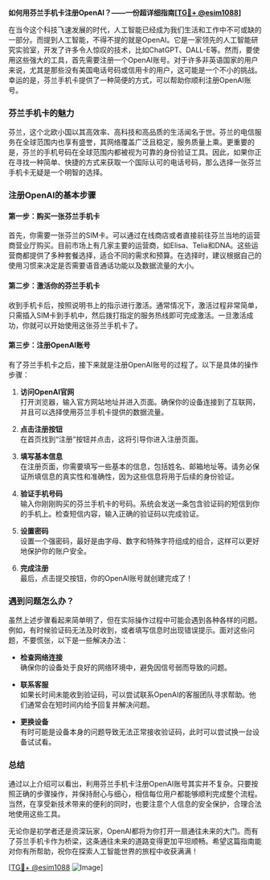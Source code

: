 **如何用芬兰手机卡注册OpenAI？——一份超详细指南[[TG💪+ @esim1088](https://t.me/s/esim1088)]**

在当今这个科技飞速发展的时代，人工智能已经成为我们生活和工作中不可或缺的一部分。而提到人工智能，不得不提的就是OpenAI。它是一家领先的人工智能研究实验室，开发了许多令人惊叹的技术，比如ChatGPT、DALL-E等。然而，要使用这些强大的工具，首先需要注册一个OpenAI账号。对于许多非英语国家的用户来说，尤其是那些没有美国电话号码或信用卡的用户，这可能是一个不小的挑战。幸运的是，芬兰手机卡提供了一种简便的方式，可以帮助你顺利注册OpenAI账号。

### 芬兰手机卡的魅力

芬兰，这个北欧小国以其高效率、高科技和高品质的生活闻名于世。芬兰的电信服务在全球范围内也享有盛誉，其网络覆盖广泛且稳定，服务质量上乘。更重要的是，芬兰的手机号码在全球范围内都被视为可靠的身份验证工具。因此，如果你正在寻找一种简单、快捷的方式来获取一个国际认可的电话号码，那么选择一张芬兰手机卡无疑是一个明智的选择。

### 注册OpenAI的基本步骤

#### 第一步：购买一张芬兰手机卡

首先，你需要一张芬兰的SIM卡。可以通过在线商店或者直接前往芬兰当地的运营商营业厅购买。目前市场上有几家主要的运营商，如Elisa、Telia和DNA。这些运营商都提供了多种套餐选择，适合不同的需求和预算。在选择时，建议根据自己的使用习惯来决定是否需要语音通话功能以及数据流量的大小。

#### 第二步：激活你的芬兰手机卡

收到手机卡后，按照说明书上的指示进行激活。通常情况下，激活过程非常简单，只需插入SIM卡到手机中，然后拨打指定的服务热线即可完成激活。一旦激活成功，你就可以开始使用这张芬兰手机卡了。

#### 第三步：注册OpenAI账号

有了芬兰手机卡之后，接下来就是注册OpenAI账号的过程了。以下是具体的操作步骤：

1. **访问OpenAI官网**  
   打开浏览器，输入官方网站地址并进入页面。确保你的设备连接到了互联网，并且可以选择使用芬兰手机卡提供的数据流量。

2. **点击注册按钮**  
   在首页找到“注册”按钮并点击，这将引导你进入注册页面。

3. **填写基本信息**  
   在注册页面，你需要填写一些基本的信息，包括姓名、邮箱地址等。请务必保证所填信息的真实性和准确性，因为这些信息将用于后续的身份验证。

4. **验证手机号码**  
   输入你刚刚购买的芬兰手机卡的号码。系统会发送一条包含验证码的短信到你的手机上。检查短信内容，输入正确的验证码以完成验证。

5. **设置密码**  
   设置一个强密码，最好是由字母、数字和特殊字符组成的组合，这样可以更好地保护你的账户安全。

6. **完成注册**  
   最后，点击提交按钮，你的OpenAI账号就创建完成了！

### 遇到问题怎么办？

虽然上述步骤看起来简单明了，但在实际操作过程中可能会遇到各种各样的问题。例如，有时候验证码无法及时收到，或者填写信息时出现错误提示。面对这些问题，不要慌张，以下是一些解决办法：

- **检查网络连接**  
  确保你的设备处于良好的网络环境中，避免因信号弱而导致的问题。

- **联系客服**  
  如果长时间未能收到验证码，可以尝试联系OpenAI的客服团队寻求帮助。他们通常会在短时间内给予回复并解决问题。

- **更换设备**  
  有时可能是设备本身的问题导致无法正常接收验证码，此时可以尝试换一台设备试试看。

### 总结

通过以上介绍可以看出，利用芬兰手机卡注册OpenAI账号其实并不复杂。只要按照正确的步骤操作，并保持耐心与细心，相信每位用户都能够顺利完成整个流程。当然，在享受新技术带来的便利的同时，也要注意个人信息的安全保护，合理合法地使用这些工具。

无论你是初学者还是资深玩家，OpenAI都将为你打开一扇通往未来的大门。而有了芬兰手机卡作为桥梁，这条通往未来的道路变得更加平坦顺畅。希望这篇指南能对你有所帮助，祝你在探索人工智能世界的旅程中收获满满！

[[TG💪+ @esim1088](https://t.me/s/esim1088) ![Image](https://i.postimg.cc/4NQfJmqS/Snipaste-2025-05-13-00-14-12.png)]